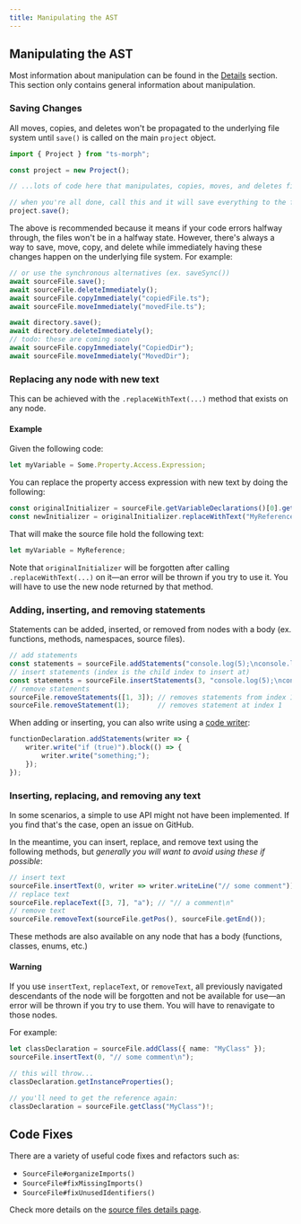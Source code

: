 ```yaml
---
title: Manipulating the AST
---
```


## Manipulating the AST

Most information about manipulation can be found in the [Details](../details) section. This section only contains general information about manipulation.

### Saving Changes

All moves, copies, and deletes won't be propagated to the underlying file system until `save()` is called on the main `project` object.

```ts
import { Project } from "ts-morph";

const project = new Project();

// ...lots of code here that manipulates, copies, moves, and deletes files...

// when you're all done, call this and it will save everything to the file system
project.save();
```

The above is recommended because it means if your code errors halfway through, the files won't be in a halfway state. However, there's always a way to save, move, copy, and delete while immediately having these changes happen on the underlying file system. For example:

```ts
// or use the synchronous alternatives (ex. saveSync())
await sourceFile.save();
await sourceFile.deleteImmediately();
await sourceFile.copyImmediately("copiedFile.ts");
await sourceFile.moveImmediately("movedFile.ts");

await directory.save();
await directory.deleteImmediately();
// todo: these are coming soon
await sourceFile.copyImmediately("CopiedDir");
await sourceFile.moveImmediately("MovedDir");
```

### Replacing any node with new text

This can be achieved with the `.replaceWithText(...)` method that exists on any node.

#### Example

Given the following code:

```ts setup: let Some: any;
let myVariable = Some.Property.Access.Expression;
```

You can replace the property access expression with new text by doing the following:

```ts
const originalInitializer = sourceFile.getVariableDeclarations()[0].getInitializerOrThrow();
const newInitializer = originalInitializer.replaceWithText("MyReference");
```

That will make the source file hold the following text:

```ts setup: let MyReference: any;
let myVariable = MyReference;
```

Note that `originalInitializer` will be forgotten after calling `.replaceWithText(...)` on it—an error will be thrown if you try to use it.
You will have to use the new node returned by that method.

### Adding, inserting, and removing statements

Statements can be added, inserted, or removed from nodes with a body (ex. functions, methods, namespaces, source files).

```ts
// add statements
const statements = sourceFile.addStatements("console.log(5);\nconsole.log(6);");
// insert statements (index is the child index to insert at)
const statements = sourceFile.insertStatements(3, "console.log(5);\nconsole.log(6);");
// remove statements
sourceFile.removeStatements([1, 3]); // removes statements from index 1 to 3
sourceFile.removeStatement(1);       // removes statement at index 1
```

When adding or inserting, you can also write using a [code writer](code-writer):

```ts
functionDeclaration.addStatements(writer => {
    writer.write("if (true)").block(() => {
        writer.write("something;");
    });
});
```

### Inserting, replacing, and removing any text

In some scenarios, a simple to use API might not have been implemented. If you find that's the case, open an issue on GitHub.

In the meantime, you can insert, replace, and remove text using the following methods, but *generally you will want to avoid using these if possible*:

```ts
// insert text
sourceFile.insertText(0, writer => writer.writeLine("// some comment")); // or provide a string
// replace text
sourceFile.replaceText([3, 7], "a"); // "// a comment\n"
// remove text
sourceFile.removeText(sourceFile.getPos(), sourceFile.getEnd());
```

These methods are also available on any node that has a body (functions, classes, enums, etc.)

#### **Warning**

If you use `insertText`, `replaceText`, or `removeText`, all previously navigated descendants of the node will be forgotten and not be available for use—an error will be thrown
if you try to use them. You will have to renavigate to those nodes.

For example:

```ts
let classDeclaration = sourceFile.addClass({ name: "MyClass" });
sourceFile.insertText(0, "// some comment\n");

// this will throw...
classDeclaration.getInstanceProperties();

// you'll need to get the reference again:
classDeclaration = sourceFile.getClass("MyClass")!;
```

## Code Fixes

There are a variety of useful code fixes and refactors such as:

* `SourceFile#organizeImports()`
* `SourceFile#fixMissingImports()`
* `SourceFile#fixUnusedIdentifiers()`

Check more details on the [source files details page](../details/source-files).